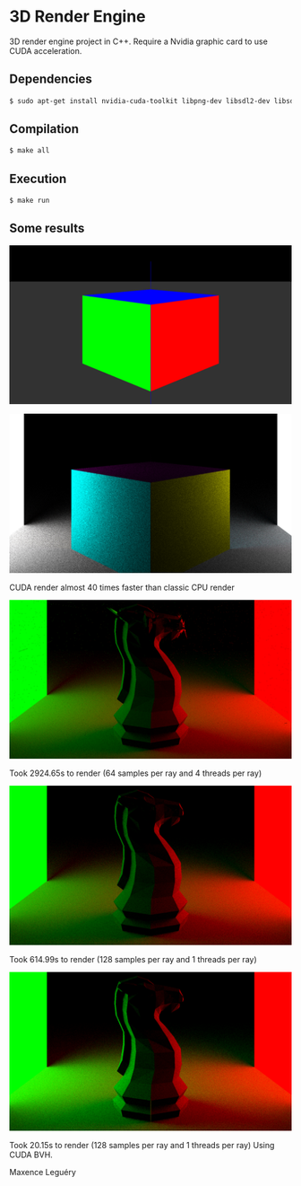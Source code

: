 # 3D Render Engine

3D render engine project in C++.
Require a Nvidia graphic card to use CUDA acceleration.

## Dependencies

```bash
$ sudo apt-get install nvidia-cuda-toolkit libpng-dev libsdl2-dev libsdl2-ttf-dev
```

## Compilation

```bash
$ make all
```

## Execution

```bash
$ make run
```

## Some results

![Simple render of cube](images/cube.png)

![Raytraced render of cube](images/cube4.png)

CUDA render almost 40 times faster than classic CPU render

![Raytraced chess knight](images/knight2.png)

Took 2924.65s to render (64 samples per ray and 4 threads per ray)

![Raytraced chess knight](images/knight3.png)

Took 614.99s to render (128 samples per ray and 1 threads per ray)

![Raytraced chess knight](images/knight4.png)

Took 20.15s to render (128 samples per ray and 1 threads per ray) Using CUDA BVH.

Maxence Leguéry
